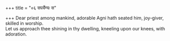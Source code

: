 +++
title = "०६ सपर्येण्यः स"

+++
Dear priest among mankind, adorable Agni hath seated him, joy-giver, skilled in worship.  
     Let us approach thee shining in thy dwelling, kneeling upon our knees, with adoration.